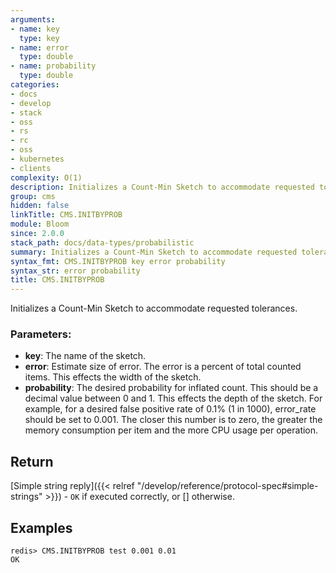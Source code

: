 ```yaml
---
arguments:
- name: key
  type: key
- name: error
  type: double
- name: probability
  type: double
categories:
- docs
- develop
- stack
- oss
- rs
- rc
- oss
- kubernetes
- clients
complexity: O(1)
description: Initializes a Count-Min Sketch to accommodate requested tolerances.
group: cms
hidden: false
linkTitle: CMS.INITBYPROB
module: Bloom
since: 2.0.0
stack_path: docs/data-types/probabilistic
summary: Initializes a Count-Min Sketch to accommodate requested tolerances.
syntax_fmt: CMS.INITBYPROB key error probability
syntax_str: error probability
title: CMS.INITBYPROB
---
```

Initializes a Count-Min Sketch to accommodate requested tolerances.

### Parameters:

* **key**: The name of the sketch.
* **error**: Estimate size of error. The error is a percent of total counted
    items. This effects the width of the sketch.
* **probability**: The desired probability for inflated count. This should
    be a decimal value between 0 and 1. This effects the depth of the sketch.
    For example, for a desired false positive rate of 0.1% (1 in 1000),
    error_rate should be set to 0.001. The closer this number is to zero, the
    greater the memory consumption per item and the more CPU usage per operation. 
    
## Return

[Simple string reply]({{< relref "/develop/reference/protocol-spec#simple-strings" >}}) - `OK` if executed correctly, or [] otherwise.

## Examples

```
redis> CMS.INITBYPROB test 0.001 0.01
OK
```